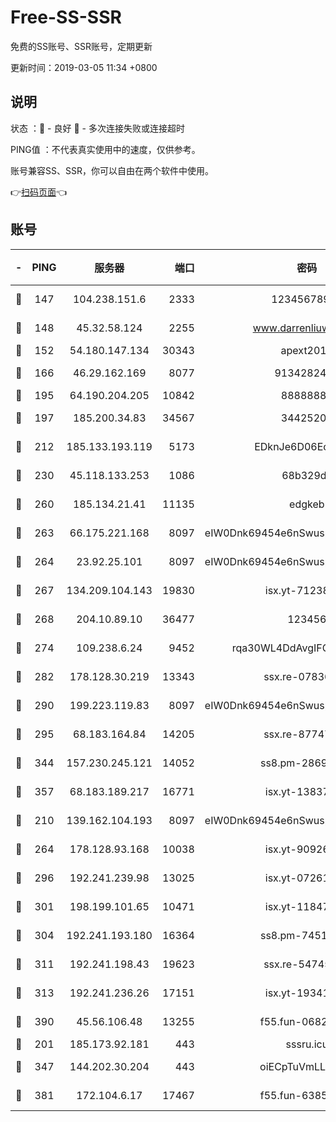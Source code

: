 # Free-SS-SSR

免费的SS账号、SSR账号，定期更新

更新时间：2019-03-05 11:34 +0800

## 说明

状态     ：🙂 - 良好 🙁 - 多次连接失败或连接超时

PING值   ：不代表真实使用中的速度，仅供参考。

账号兼容SS、SSR，你可以自由在两个软件中使用。

👉[扫码页面](https://liesauer.github.io/free-ss-ssr.github.io/)👈

## 账号

|-|PING|服务器|端口|密码|加密方式|区域|
|:----:|:----:|:-----:|-----:|:----:|:----:|:----:|
|🙂|147|104.238.151.6|2333|12345678900|aes-256-cfb|JP|
|🙂|148|45.32.58.124|2255|www.darrenliuwei.com|aes-256-cfb|JP|
|🙂|152|54.180.147.134|30343|apext2019|chacha20|KR|
|🙂|166|46.29.162.169|8077|9134282479|aes-256-cfb|RU|
|🙂|195|64.190.204.205|10842|88888888|rc4-md5|US|
|🙂|197|185.200.34.83|34567|34425208|aes-256-cfb|US|
|🙂|212|185.133.193.119|5173|EDknJe6D06EoWDaw|aes-256-cfb|US|
|🙂|230|45.118.133.253|1086|68b329da|aes-256-cfb|SG|
|🙂|260|185.134.21.41|11135|edgkeb|aes-256-cfb|GB|
|🙂|263|66.175.221.168|8097|eIW0Dnk69454e6nSwuspv9DmS201tQ0D|aes-256-cfb|US|
|🙂|264|23.92.25.101|8097|eIW0Dnk69454e6nSwuspv9DmS201tQ0D|aes-256-cfb|US|
|🙂|267|134.209.104.143|19830|isx.yt-71238117|aes-256-cfb|SG|
|🙂|268|204.10.89.10|36477|123456|aes-256-cfb|US|
|🙂|274|109.238.6.24|9452|rqa30WL4DdAvgIFG6Fs3znzTa|aes-256-cfb|FR|
|🙂|282|178.128.30.219|13343|ssx.re-07836021|aes-256-cfb|SG|
|🙂|290|199.223.119.83|8097|eIW0Dnk69454e6nSwuspv9DmS201tQ0D|aes-256-cfb|US|
|🙂|295|68.183.164.84|14205|ssx.re-87747678|aes-256-cfb|US|
|🙂|344|157.230.245.121|14052|ss8.pm-28692844|aes-256-cfb|SG|
|🙂|357|68.183.189.217|16771|isx.yt-13837724|aes-256-cfb|SG|
|🙂|210|139.162.104.193|8097|eIW0Dnk69454e6nSwuspv9DmS201tQ0D|aes-256-cfb|JP|
|🙂|264|178.128.93.168|10038|isx.yt-90926277|aes-256-cfb|SG|
|🙂|296|192.241.239.98|13025|isx.yt-07261682|aes-256-cfb|US|
|🙂|301|198.199.101.65|10471|isx.yt-11847851|aes-256-cfb|US|
|🙂|304|192.241.193.180|16364|ss8.pm-74519137|aes-256-cfb|US|
|🙂|311|192.241.198.43|19623|ssx.re-54745370|aes-256-cfb|US|
|🙂|313|192.241.236.26|17151|isx.yt-19341877|aes-256-cfb|US|
|🙂|390|45.56.106.48|13255|f55.fun-06824617|aes-256-cfb|US|
|🙁|201|185.173.92.181|443|sssru.icu|rc4-md5|RU|
|🙁|347|144.202.30.204|443|oiECpTuVmLLxk4Ts|aes-256-cfb|US|
|🙁|381|172.104.6.17|17467|f55.fun-63855041|aes-256-cfb|US|
